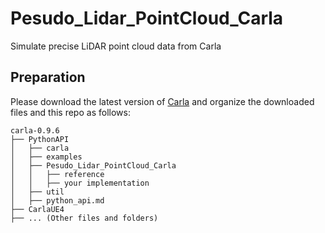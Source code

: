 # Pesudo_Lidar_PointCloud_Carla
Simulate precise LiDAR point cloud data from Carla


## Preparation
Please download the latest version of [Carla](https://carla.readthedocs.io/en/latest/) and organize the downloaded files and this repo as follows: 
```
carla-0.9.6
├── PythonAPI
│   ├── carla
│   ├── examples
│   ├── Pesudo_Lidar_PointCloud_Carla
│   │   ├── reference
│   │   ├── your implementation
│   ├── util
│   ├── python_api.md
├── CarlaUE4
├── ... (Other files and folders)
```
